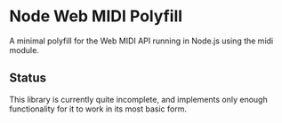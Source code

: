 # Node Web MIDI Polyfill

A minimal polyfill for the Web MIDI API running in Node.js using the midi module.

## Status

This library is currently quite incomplete, and implements only enough functionality for it to work in its most basic form.
